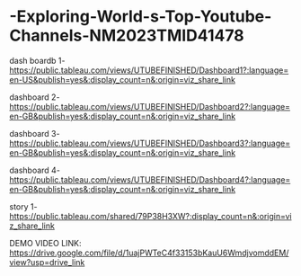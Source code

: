 # -Exploring-World-s-Top-Youtube-Channels-NM2023TMID41478
dash boardb 1-https://public.tableau.com/views/UTUBEFINISHED/Dashboard1?:language=en-US&publish=yes&:display_count=n&:origin=viz_share_link

dashboard 2-https://public.tableau.com/views/UTUBEFINISHED/Dashboard2?:language=en-GB&publish=yes&:display_count=n&:origin=viz_share_link

dashboard 3-https://public.tableau.com/views/UTUBEFINISHED/Dashboard3?:language=en-GB&publish=yes&:display_count=n&:origin=viz_share_link

dashboard 4-https://public.tableau.com/views/UTUBEFINISHED/Dashboard4?:language=en-GB&publish=yes&:display_count=n&:origin=viz_share_link

story 1-https://public.tableau.com/shared/79P38H3XW?:display_count=n&:origin=viz_share_link

DEMO VIDEO LINK: 
https://drive.google.com/file/d/1uajPWTeC4f33153bKauU6WmdjvomddEM/view?usp=drive_link


